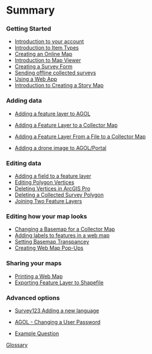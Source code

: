 <!--
This is a list of all of the questions available in the FAQ. Questions must be linked to from this file to be visible via search.
-->

# Summary
<h3>Getting Started</h3>

- [Introduction to your account](intro_to_Account/index.md)
- [Introduction to Item Types](intro_to_itemtypes/index.md)
- [Creating an Online Map](create_webmap/index.md)
- [Introduction to Map Viewer](into_to_mapviewer/index.md)
- [Creating a Survey Form](create_survey/index.md)
- [Sending offline collected surveys](send_collected_surveys/index.md)
- [Using a Web App](using_a_webapp/index.md)
- [Introduction to Creating a Story Map](intro_to_storymap/index.md)

<h3>Adding data</h3>

- [Adding a feature layer to AGOL](add_fl_in_AGOL/index.md)

- [Adding a Feature Layer to a Collector Map](add_fl_to_collectormap/index.md)
- [Adding a Feature Layer From a File to a Collector Map](add_fl_to_collector_map/index.md)
- [Adding a drone image to AGOL/Portal](add_img_to_AGOL/index.md)

<h3>Editing data</h3>

- [Adding a field to a feature layer](add_field/index.md)
- [Editing Polygon Vertices](editing_vertices/index.md) 
- [Deleting Vertices in ArcGIS Pro](delete_vertics_ArcPro/index.md)
- [Deleting a Collected Survey Polygon](delete_collected_polygon/index.md)
- [Joining Two Feature Layers](join_two_layers/index.md)

<h3>Editing how your map looks</h3>

- [Changing a Basemap for a Collector Map](chg_basemap_for_collectomap/index.md)
- [Adding labels to features in a web map](labeling_features/index.md)
- [Setting Basemap Transpancey](set_basemap_trans/index.md)
- [Creating Web Map Pop-Ups](add_webmap_popup/index.md)

<h3>Sharing your maps</h3>

- [Printing a Web Map](print_webmap/index.md)
- [Exporting Feature Layer to Shapefile](export_fl_to_shp/index.md)

<h3>Advanced options</h3>

- [Survey123 Adding a new language](s123_add_new_lang/index.md)

- [AGOL - Changing a User Password](chg_usr_pwd/index.md)

- [Example Question](sample_question.md)

[Glossary](glossary.md) <!-- Do not delete this, it appears that builds fail without this -->
